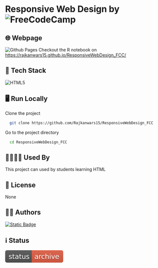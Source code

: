 # Responsive Web Design by ![FreeCodeCamp](https://img.shields.io/badge/Freecodecamp-%23123.svg?&style=for-the-badge&logo=freecodecamp&logoColor=green)

## 🌐 Webpage
![Github Pages](https://img.shields.io/badge/github%20pages-121013?style=for-the-badge&logo=github&logoColor=white)
Checkout the R notebook on https://rajkanwars15.github.io/ResponsiveWebDesign_FCC/

## 🎒 Tech Stack

![HTML5](https://img.shields.io/badge/html5-%23E34F26.svg?style=for-the-badge&logo=html5&logoColor=white)


## 🖥 Run Locally

Clone the project

```bash
  git clone https://github.com/Rajkanwars15/ResponsiveWebDesign_FCC
```

Go to the project directory

```bash
  cd ResponsiveWebDesign_FCC
```

## 👨‍👩‍👧‍👦 Used By

This project can used by students learning HTML

## 🪪 License

None


## 👨‍💻 Authors

[![Static Badge](https://img.shields.io/badge/Rajkanwars15-yellow?logo=GitHub&link=https%3A%2F%2Fgithub.com%2FRajkanwars15)
  ](https://www.github.com/rajkanwars15)

## ℹ️ Status

[![status: archive](https://github.com/GIScience/badges/raw/master/status/archive.svg)](https://github.com/GIScience/badges#archive)
